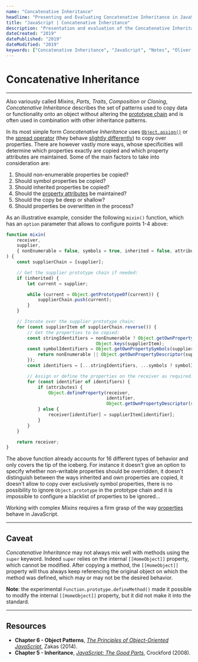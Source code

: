 ```yaml
---
name: "Concatenative Inheritance" 
headline: "Presenting and Evaluating Concatenative Inheritance in JavaScript"
title: "JavaScript | Concatenative Inheritance"
description: "Presentation and evaluation of the Concatenative Inheritance pattern in JavaScript."
dateCreated: "2019"
datePublished: "2019"
dateModified: "2019"
keywords: ["Concatenative Inheritance", "JavaScript", "Notes", "Oliver Sieweke"]
---
```


# Concatenative Inheritance

---

Also variously called *Mixins*, *Parts*, *Traits*, *Composition* or *Cloning*, *Concatenative Inheritance* describes the set of patterns used to copy data or functionality onto an object without altering the [prototype chain](/javascript/inheritance/prototype-chain/#the-prototype-chain) and is often used in combination with other inheritance patterns.
 
In its most simple form *Concatenative Inheritance* uses [`Object.assign()`]() or the [spread operator]() (they behave [slightly differently]()) to copy over properties. There are however vastly more ways, whose specificities will determine which properties exactly are copied and which property attributes are maintained. Some of the main factors to take into consideration are:

1. Should non-enumerable properties be copied?
2. Should symbol properties be copied?
3. Should inherited properties be copied?
4. Should the [property attributes]() be maintained?
5. Should the copy be deep or shallow? 
6. Should properties be overwritten in the process?

As an illustrative example, consider the following `mixin()` function, which has an `option` parameter that allows to configure points 1-4 above:

```js
function mixin(
    receiver,
    supplier,
    { nonEnumerable = false, symbols = true, inherited = false, attributes = true } = {},
) {
    const supplierChain = [supplier];

    // Get the supplier prototype chain if needed:
    if (inherited) {
        let current = supplier;

        while (current = Object.getPrototypeOf(current)) {
            supplierChain.push(current);
        }
    }

    // Iterate over the supplier prototype chain:
    for (const supplierItem of supplierChain.reverse()) {
        // Get the properties to be copied:
        const stringIdentifiers = nonEnumerable ? Object.getOwnPropertyNames(supplierItem) :
                                  Object.keys(supplierItem);
        const symbolIdentifiers = Object.getOwnPropertySymbols(supplierItem).filter((symbol) => {
            return nonEnumerable || Object.getOwnPropertyDescriptor(supplierItem, symbol).enumerable;
        });
        const identifiers = [...stringIdentifiers, ...symbols ? symbolIdentifiers : []];

        // Assign or define the properties on the receiver as required:
        for (const identifier of identifiers) {
            if (attributes) {
                Object.defineProperty(receiver,
                                      identifier,
                                      Object.getOwnPropertyDescriptor(supplierItem, identifier));
            } else {
                receiver[identifier] = supplierItem[identifier];
            }
        }
    }

    return receiver;
}
```

The above function already accounts for 16 different types of behavior and only covers the tip of the iceberg. For instance it doesn't give an option to specify whether non-writable properties should be overridden, it doesn't distinguish between the ways inherited and own properties are copied, it doesn't allow to copy over exclusively symbol properties, there is no possibility to ignore `Object.prototype` in the prototype chain and it is impossible to configure a blacklist of properties to be ignored... 

Working with complex *Mixins* requires a firm grasp of the way [properties]() behave in JavaScript.

---

## Caveat

*Concatenative Inheritance* may not always mix well with methods using the `super` keyword. Indeed `super` relies on the internal `[[HomeObject]]` property, which cannot be modified. After copying a method, the `[[HomeObject]]` property will thus always keep referencing the original object on which the method was defined, which may or may not be the desired behavior.

**Note**: the experimental `Function.prototype.defineMethod()` made it possible to modify the internal `[[HomeObject]]` property, but it did not make it into the standard.

---

## Resources

* **Chapter 6 - Object Patterns**, [_The Principles of Object-Oriented JavaScript_](/reading/#object-oriented-js), Zakas (2014).
* **Chapter 5 - Inheritance**, [_JavaScript: The Good Parts_](/reading/#javascrtipt-the-good-parts), Crockford (2008).
